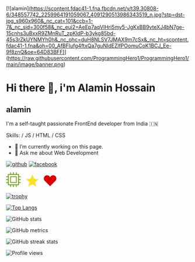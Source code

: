[![alamin][(https://scontent.fdac41-1.fna.fbcdn.net/v/t39.30808-6/348557742_2259964191059067_4091290513986343519_n.jpg?stp=dst-jpg_s960x960&_nc_cat=101&ccb=1-7&_nc_sid=300f58&_nc_eui2=AeEp7aqVlHri5my5-JgKxBB9vteXJ4bN7ge-15cnhs3uBxxR9ZMnRuT_zpKldP-b3ykg85bd-45s3rZkUYNMYh0h&_nc_ohc=duH8NLSV7JMAX9m7cSx&_nc_ht=scontent.fdac41-1.fna&oh=00_AfBFlufg4ftxQa7guNIdEZlfPOomuCoK1BCJ_Ee-9f8znQ&oe=64D83BFF)](https://scontent.fdac41-1.fna.fbcdn.net/v/t39.30808-6/375572576_2522713534547598_2647380422395133961_n.jpg?_nc_cat=108&ccb=1-7&_nc_sid=a2f6c7&_nc_eui2=AeE80z01nOpuoEpO-GI3pjAhxwEirFobL8zHASKsWhsvzNKXh1MIW60YvkevsJ5G6VufJ9ynlUnuSvNGFQH3cz-f&_nc_ohc=qFn1o4M2kX4AX8dgqw4&_nc_ht=scontent.fdac41-1.fna&oh=00_AfDcgG7PgV-DzIc8qtgBgciGl5bsSLS0R-5EgfLDD01REA&oe=6507A96E)](https://raw.githubusercontent.com/ProgrammingHero1/ProgrammingHero1/main/image/banner.png)

# Hi there 👋, i'm Alamin Hossain
## alamin


I'm a self-taught passionate FrontEnd developer from India 🇮🇳

Skills:  / JS / HTML / CSS

- 🔭 I’m currently working on this page. 
- 💬 Ask me about Web Development 


[<img src='https://cdn.jsdelivr.net/npm/simple-icons@3.0.1/icons/github.svg' alt='github' height='20'>](https://github.com/Alamin10231)  [<img src='https://cdn.jsdelivr.net/npm/simple-icons@3.0.1/icons/facebook.svg' alt='facebook' height='20'>](https://www.facebook.com/https://www.facebook.com/profile.php?id=100004269286876)  

<a href='https://docs.github.com/en/developers'><img src='https://raw.githubusercontent.com/acervenky/animated-github-badges/master/assets/devbadge.gif' width='40' height='40'></a> <a href='https://stars.github.com/'><img src='https://raw.githubusercontent.com/acervenky/animated-github-badges/master/assets/starbadge.gif' width='35' height='35'></a> <a href='https://docs.github.com/en/github/supporting-the-open-source-community-with-github-sponsors'><img src='https://raw.githubusercontent.com/acervenky/animated-github-badges/master/assets/sponsorbadge.gif' width='35' height='35'></a> 

[![trophy](https://github-profile-trophy.vercel.app/?username=Alamin10231)](https://github.com/ryo-ma/github-profile-trophy)

[![Top Langs](https://github-readme-stats.vercel.app/api/top-langs/?username=Alamin10231)](https://github.com/anuraghazra/github-readme-stats)

![GitHub stats](https://github-readme-stats.vercel.app/api?username=Alamin10231&show_icons=true)  

![GitHub metrics](https://metrics.lecoq.io/Alamin10231)  

![GitHub streak stats](https://streak-stats.demolab.com/?user=Alamin10231)  

![Profile views](https://gpvc.arturio.dev/Alamin10231)  
